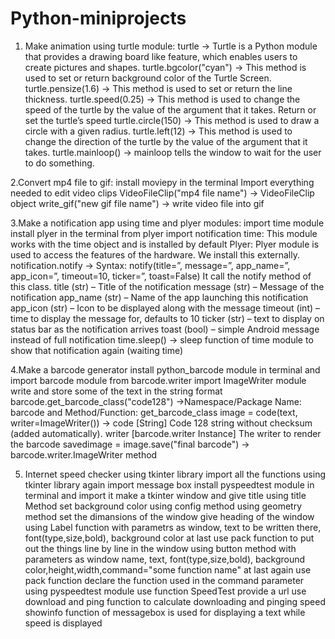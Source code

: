 # Python-miniprojects
1. Make animation using turtle module:
turtle -> Turtle is a Python module that provides a drawing board like feature, which enables users to create pictures and shapes.
turtle.bgcolor("cyan") -> This method is used to set or return background color of the Turtle Screen.
turtle.pensize(1.6) -> This method is used to set or return the line thickness.
turtle.speed(0.25) -> This method is used to change the speed of the turtle by the value of the argument that it takes. Return or set the turtle’s speed
turtle.circle(150) -> This method is used to draw a circle with a given radius.
turtle.left(12) -> This method is used to change the direction of the turtle by the value of the argument that it takes.
turtle.mainloop() -> mainloop tells the window to wait for the user to do something.

2.Convert mp4 file to gif:
install moviepy in the terminal
Import everything needed to edit video clips
VideoFileClip("mp4 file name") -> VideoFileClip object
write_gif("new gif file name") -> write video file into gif

3.Make a notification app using time and plyer modules:
import time module
install plyer in the terminal
from plyer import notification
time: This module works with the time object and is installed by default
Plyer: Plyer module is used to access the features of the hardware. We install this externally.
notification.notify -> Syntax: notify(title=”, message=”, app_name=”, app_icon=”, timeout=10, ticker=”, toast=False)
It call the notify method of this class.
title (str) – Title of the notification
message (str) – Message of the notification
app_name (str) – Name of the app launching this notification
app_icon (str) – Icon to be displayed along with the message
timeout (int) – time to display the message for, defaults to 10
ticker (str) – text to display on status bar as the notification arrives
toast (bool) – simple Android message instead of full notification
time.sleep() -> sleep function of time module to show that notification again (waiting time)

4.Make a barcode generator
install python_barcode module in terminal and import barcode module
from barcode.writer import ImageWriter module
write and store some of the text in the string format
barcode.get_barcode_class("code128") ->Namespace/Package Name: barcode and Method/Function: get_barcode_class
image = code(text, writer=ImageWriter()) -> code [String] Code 128 string without checksum (added automatically).
writer [barcode.writer Instance] The writer to render the barcode
savedimage = image.save("final barcode") -> barcode.writer.ImageWriter method

5. Internet speed checker
using tkinter library import all the functions
using tkinter library again import message box
install pyspeedtest module in terminal and import it
make a tkinter window and give title using title Method
set background color using config method
using geometry method set the dimansions of the window
give heading of the window using Label function with parametrs as window, text to be written there, font(type,size,bold), background color 
at last use pack function to put out the things line by line in the window
using button method with parameters as window name, text, font(type,size,bold), background color,height,width,command="some function name"
at last again use pack function
declare the function used in the command parameter
using pyspeedtest module use function SpeedTest provide a url
use download and ping function to calculate downloading and pinging speed
showinfo function of messagebox is used for displaying a text while speed is displayed

